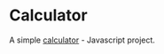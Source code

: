 # Calculator

A simple [calculator](https://arianagutierrez.github.io/Calculator/) - Javascript project.
